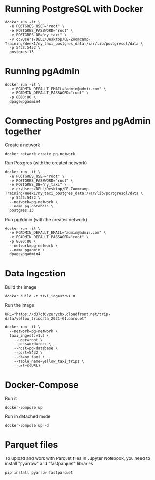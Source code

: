 # Running PostgreSQL with Docker
```
docker run -it \
  -e POSTGRES_USER="root" \
  -e POSTGRES_PASSWORD="root" \
  -e POSTGRES_DB="ny_taxi" \
  -v c:/Users/DELL/Desktop/DE-Zoomcamp-Training/Week1/ny_taxi_postgres_data:/var/lib/postgresql/data \
  -p 5432:5432 \
  postgres:13
```
# Running pgAdmin
```
docker run -it \
  -e PGADMIN_DEFAULT_EMAIL="admin@admin.com" \
  -e PGADMIN_DEFAULT_PASSWORD="root" \
  -p 8080:80 \
  dpage/pgadmin4
```
# Connecting Postgres and pgAdmin together
Create a network
```
docker network create pg-network
```
Run Postgres (with the created network)
```
docker run -it \
  -e POSTGRES_USER="root" \
  -e POSTGRES_PASSWORD="root" \
  -e POSTGRES_DB="ny_taxi" \
  -v c:/Users/DELL/Desktop/DE-Zoomcamp-Training/Week1/ny_taxi_postgres_data:/var/lib/postgresql/data \
  -p 5432:5432 \
  --network=pg-network \
  --name pg-database \
  postgres:13
```
Run pgAdmin (with the created network)
```
docker run -it \
  -e PGADMIN_DEFAULT_EMAIL="admin@admin.com" \
  -e PGADMIN_DEFAULT_PASSWORD="root" \
  -p 8080:80 \
  --network=pg-network \
  --name pgadmin \
  dpage/pgadmin4
```
# Data Ingestion
Build the image
```
docker build -t taxi_ingest:v1.0
```
Run the image
```
URL="https://d37ci6vzurychx.cloudfront.net/trip-data/yellow_tripdata_2021-01.parquet"

docker run -it \
  --network=pg-network \
  taxi_ingest:v1.0 \
    --user=root \
    --password=root \
    --host=pg-database \
    --port=5432 \
    --db=ny_taxi \
    --table_name=yellow_taxi_trips \
    --url=${URL}
```
# Docker-Compose
Run it 
```
docker-compose up
```
Run in detached mode
```
docker-compose up -d
```
# Parquet files
To upload and work with Parquet files in Jupyter Notebook, you need to install "pyarrow" and "fastparquet" libraries
```
pip install pyarrow fastparquet
```
